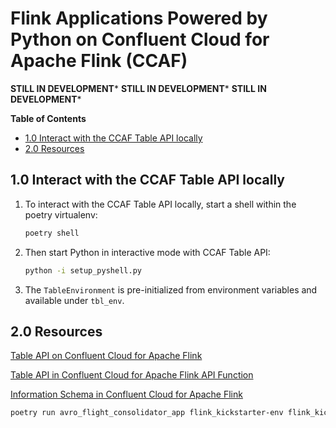# Flink Applications Powered by Python on Confluent Cloud for Apache Flink (CCAF)

**STILL IN DEVELOPMENT***
**STILL IN DEVELOPMENT***
**STILL IN DEVELOPMENT***

**Table of Contents**

<!-- toc -->
+ [1.0 Interact with the CCAF Table API locally](#10-interact-with-the-ccaf-table-api-locally)
+ [2.0 Resources](#20-resources)
<!-- tocstop -->


## 1.0 Interact with the CCAF Table API locally

1. To interact with the CCAF Table API locally, start a shell within the poetry virtualenv:

    ```bash
    poetry shell
    ```

2. Then start Python in interactive mode with CCAF Table API:

    ```bash
    python -i setup_pyshell.py
    ```

3. The `TableEnvironment` is pre-initialized from environment variables and available under `tbl_env`.

## 2.0 Resources
[Table API on Confluent Cloud for Apache Flink](https://docs.confluent.io/cloud/current/flink/reference/table-api.html#table-api-on-af-long)

[Table API in Confluent Cloud for Apache Flink API Function](https://docs.confluent.io/cloud/current/flink/reference/functions/table-api-functions.html#flink-table-api-functions)

[Information Schema in Confluent Cloud for Apache Flink](https://docs.confluent.io/cloud/current/flink/reference/flink-sql-information-schema.html)


```bash
poetry run avro_flight_consolidator_app flink_kickstarter-env flink_kickstarter-kafka_cluster
```